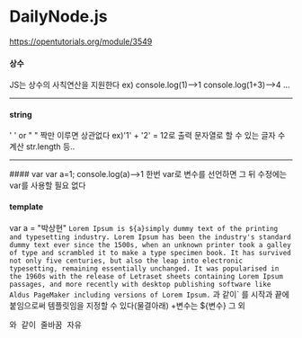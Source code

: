 # DailyNode.js
https://opentutorials.org/module/3549

#### 상수
JS는 상수의 사칙연산을 지원한다 
ex) console.log(1)-->1
    console.log(1+3)-->4 ...
    <hr>
#### string
' ' or " " 짝만 이루면 상관없다
ex)'1' + '2' = 12로 출력
문자열로 할 수 있는 글자 수 계산 str.length 등..
<hr>
#### var
var a=1; console.log(a)-->1
한번 var로 변수를 선언하면 그 뒤 수정에는 var를 사용할 필요 없다

#### template
var a = "박상현"
`Lorem Ipsum is ${a}simply dummy text of the printing and typesetting industry. Lorem Ipsum has been the industry's standard dummy text ever since the 1500s, when an unknown printer took a galley of type and scrambled it to make a type specimen book. It has survived not only five centuries, but also the leap into electronic typesetting, remaining essentially unchanged. It was popularised in the 1960s with the release of Letraset sheets containing Lorem Ipsum passages, and more recently with desktop publishing software like Aldus PageMaker including versions of Lorem Ipsum.` 과 같이` 를 시작과 끝에 붙임으로써 템플릿임을 지정할 수 있다(물결아래)
+변수는 ${변수} 그 외 <pre>와 같이 줄바꿈 자유
